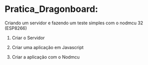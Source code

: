 # Pratica_Dragonboard:
Criando um servidor e fazendo um teste simples com o nodmcu 32 (ESP8266)

1. Criar o Servidor

2. Criar uma aplicação em Javascript

3. Criar a aplicação com o Nodmcu
